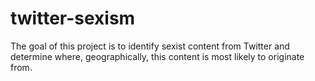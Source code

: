 # twitter-sexism

The goal of this project is to identify sexist content from Twitter and determine where, geographically, this content is most likely to originate from.
